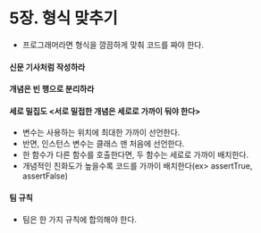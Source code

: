 # 5장. 형식 맞추기
- 프로그래머라면 형식을 깜끔하게 맞춰 코드를 짜야 한다.
#### 신문 기사처럼 작성하라
#### 개념은 빈 행으로 분리하라
#### 세로 밀집도 <서로 밀접한 개념은 세로로 가까이 둬야 한다>
- 변수는 사용하는 위치에 최대한 가까이 선언한다.
- 반면, 인스턴스 변수는 클래스 맨 처음에 선언한다.
- 한 함수가 다른 함수를 호출한다면, 두 함수는 세로로 가까이 배치한다.
- 개념적인 친화도가 높을수록 코드를 가까이 배치한다(ex> assertTrue, assertFalse)
#### 팀 규칙
- 팀은 한 가지 규칙에 합의해야 한다.